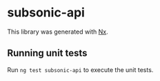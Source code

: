 # subsonic-api

This library was generated with [Nx](https://nx.dev).

## Running unit tests

Run `ng test subsonic-api` to execute the unit tests.
